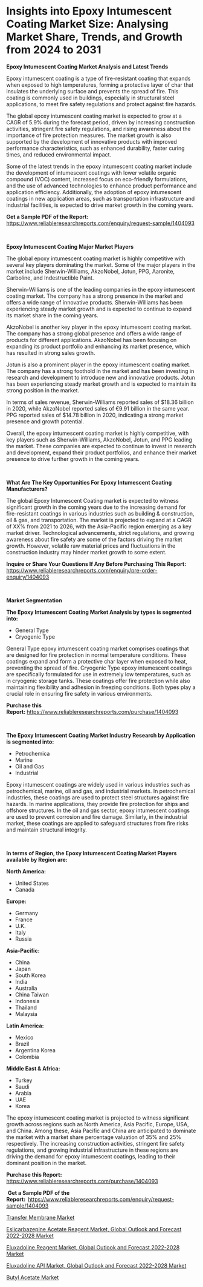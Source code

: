 <p><h1>Insights into Epoxy Intumescent Coating Market Size: Analysing Market Share, Trends, and Growth from 2024 to 2031</h1></p><p><strong>Epoxy Intumescent Coating Market Analysis and Latest Trends</strong></p>
<p><p>Epoxy intumescent coating is a type of fire-resistant coating that expands when exposed to high temperatures, forming a protective layer of char that insulates the underlying surface and prevents the spread of fire. This coating is commonly used in buildings, especially in structural steel applications, to meet fire safety regulations and protect against fire hazards.</p><p>The global epoxy intumescent coating market is expected to grow at a CAGR of 5.9% during the forecast period, driven by increasing construction activities, stringent fire safety regulations, and rising awareness about the importance of fire protection measures. The market growth is also supported by the development of innovative products with improved performance characteristics, such as enhanced durability, faster curing times, and reduced environmental impact.</p><p>Some of the latest trends in the epoxy intumescent coating market include the development of intumescent coatings with lower volatile organic compound (VOC) content, increased focus on eco-friendly formulations, and the use of advanced technologies to enhance product performance and application efficiency. Additionally, the adoption of epoxy intumescent coatings in new application areas, such as transportation infrastructure and industrial facilities, is expected to drive market growth in the coming years.</p></p>
<p><strong>Get a Sample PDF of the Report:&nbsp;</strong> <a href="https://www.reliableresearchreports.com/enquiry/request-sample/1404093">https://www.reliableresearchreports.com/enquiry/request-sample/1404093</a></p>
<p>&nbsp;</p>
<p><strong>Epoxy Intumescent Coating Major Market Players</strong></p>
<p><p>The global epoxy intumescent coating market is highly competitive with several key players dominating the market. Some of the major players in the market include Sherwin-Williams, AkzoNobel, Jotun, PPG, Aaronite, Carboline, and Indestructible Paint.</p><p>Sherwin-Williams is one of the leading companies in the epoxy intumescent coating market. The company has a strong presence in the market and offers a wide range of innovative products. Sherwin-Williams has been experiencing steady market growth and is expected to continue to expand its market share in the coming years.</p><p>AkzoNobel is another key player in the epoxy intumescent coating market. The company has a strong global presence and offers a wide range of products for different applications. AkzoNobel has been focusing on expanding its product portfolio and enhancing its market presence, which has resulted in strong sales growth.</p><p>Jotun is also a prominent player in the epoxy intumescent coating market. The company has a strong foothold in the market and has been investing in research and development to introduce new and innovative products. Jotun has been experiencing steady market growth and is expected to maintain its strong position in the market.</p><p>In terms of sales revenue, Sherwin-Williams reported sales of $18.36 billion in 2020, while AkzoNobel reported sales of €9.91 billion in the same year. PPG reported sales of $14.78 billion in 2020, indicating a strong market presence and growth potential.</p><p>Overall, the epoxy intumescent coating market is highly competitive, with key players such as Sherwin-Williams, AkzoNobel, Jotun, and PPG leading the market. These companies are expected to continue to invest in research and development, expand their product portfolios, and enhance their market presence to drive further growth in the coming years.</p></p>
<p>&nbsp;</p>
<p><strong>What Are The Key Opportunities For Epoxy Intumescent Coating Manufacturers?</strong></p>
<p><p>The global Epoxy Intumescent Coating market is expected to witness significant growth in the coming years due to the increasing demand for fire-resistant coatings in various industries such as building & construction, oil & gas, and transportation. The market is projected to expand at a CAGR of XX% from 2021 to 2026, with the Asia-Pacific region emerging as a key market driver. Technological advancements, strict regulations, and growing awareness about fire safety are some of the factors driving the market growth. However, volatile raw material prices and fluctuations in the construction industry may hinder market growth to some extent.</p></p>
<p><strong>Inquire or Share Your Questions If Any Before Purchasing This Report:</strong> <a href="https://www.reliableresearchreports.com/enquiry/pre-order-enquiry/1404093">https://www.reliableresearchreports.com/enquiry/pre-order-enquiry/1404093</a></p>
<p>&nbsp;</p>
<p><strong>Market Segmentation</strong></p>
<p><strong>The Epoxy Intumescent Coating Market Analysis by types is segmented into:</strong></p>
<p><ul><li>General Type</li><li>Cryogenic Type</li></ul></p>
<p><p>General Type epoxy intumescent coating market comprises coatings that are designed for fire protection in normal temperature conditions. These coatings expand and form a protective char layer when exposed to heat, preventing the spread of fire. Cryogenic Type epoxy intumescent coatings are specifically formulated for use in extremely low temperatures, such as in cryogenic storage tanks. These coatings offer fire protection while also maintaining flexibility and adhesion in freezing conditions. Both types play a crucial role in ensuring fire safety in various environments.</p></p>
<p><strong>Purchase this Report:&nbsp;</strong><a href="https://www.reliableresearchreports.com/purchase/1404093">https://www.reliableresearchreports.com/purchase/1404093</a></p>
<p>&nbsp;</p>
<p><strong>The Epoxy Intumescent Coating Market Industry Research by Application is segmented into:</strong></p>
<p><ul><li>Petrochemica</li><li>Marine</li><li>Oil and Gas</li><li>Industrial</li></ul></p>
<p><p>Epoxy intumescent coatings are widely used in various industries such as petrochemical, marine, oil and gas, and industrial markets. In petrochemical industries, these coatings are used to protect steel structures against fire hazards. In marine applications, they provide fire protection for ships and offshore structures. In the oil and gas sector, epoxy intumescent coatings are used to prevent corrosion and fire damage. Similarly, in the industrial market, these coatings are applied to safeguard structures from fire risks and maintain structural integrity.</p></p>
<p>&nbsp;</p>
<p><strong>In terms of Region, the Epoxy Intumescent Coating Market Players available by Region are:</strong></p>
<p>
    <p> <strong> North America: </strong>
        <ul>
            <li>United States</li>
            <li>Canada</li>
        </ul>
        </p> 
    <p> <strong> Europe: </strong>
        <ul>
            <li>Germany</li>
            <li>France</li>
            <li>U.K.</li>
            <li>Italy</li>
            <li>Russia</li>
        </ul>
        </p> 
    <p> <strong> Asia-Pacific: </strong>
        <ul>
            <li>China</li>
            <li>Japan</li>
            <li>South Korea</li>
            <li>India</li>
            <li>Australia</li>
            <li>China Taiwan</li>
            <li>Indonesia</li>
            <li>Thailand</li>
            <li>Malaysia</li>
        </ul>
        </p> 
    <p> <strong> Latin America: </strong>
        <ul>
            <li>Mexico</li>
            <li>Brazil</li>
            <li>Argentina Korea</li>
            <li>Colombia</li>
        </ul>
        </p> 
    <p> <strong> Middle East & Africa: </strong>
        <ul>
            <li>Turkey</li>
            <li>Saudi</li>
            <li>Arabia</li>
            <li>UAE</li>
            <li>Korea</li>
        </ul>
    </p>
    </p>
<p><p>The epoxy intumescent coating market is projected to witness significant growth across regions such as North America, Asia Pacific, Europe, USA, and China. Among these, Asia Pacific and China are anticipated to dominate the market with a market share percentage valuation of 35% and 25% respectively. The increasing construction activities, stringent fire safety regulations, and growing industrial infrastructure in these regions are driving the demand for epoxy intumescent coatings, leading to their dominant position in the market.</p></p>
<p><strong>Purchase this Report: </strong><a href="https://www.reliableresearchreports.com/purchase/1404093">https://www.reliableresearchreports.com/purchase/1404093</a></p>
<p>&nbsp;<strong>Get a Sample PDF of the Report:&nbsp;&nbsp;</strong><a href="https://www.reliableresearchreports.com/enquiry/request-sample/1404093">https://www.reliableresearchreports.com/enquiry/request-sample/1404093</a></p>
<p><strong></strong></p>
<p><p><a href="https://view.publitas.com/reportprime-1/transfer-membrane-market-size-global-industry-overview-market-segmentation-and-forecast-2024-to-2031/">Transfer Membrane Market</a></p><p><a href="https://frill-swim-3cd.notion.site/Eslicarbazepine-Acetate-Reagent-Market-Global-Outlook-and-Forecast-2022-2028-Market-Offer-Valuable--864d576edb7b40458b8644420af739e7">Eslicarbazepine Acetate Reagent Market, Global Outlook and Forecast 2022-2028 Market</a></p><p><a href="https://cute-banjo-8ca.notion.site/Eluxadoline-Reagent-Market-Global-Outlook-and-Forecast-2022-2028-Market-Centers-on-Aspects-such-as-e7ce5a8217a048e18d8a1d56e2607960">Eluxadoline Reagent Market, Global Outlook and Forecast 2022-2028 Market</a></p><p><a href="https://meowing-lemming-dd3.notion.site/Eluxadoline-API-Market-Global-Outlook-and-Forecast-2022-2028-Market-Research-Report-Provides-Critic-c6454d44df824737b0301c408560c02a">Eluxadoline API Market, Global Outlook and Forecast 2022-2028 Market</a></p><p><a href="https://view.publitas.com/reportprime-1/butyl-acetate-market-size-growth-and-forecast-from-2024-2031/">Butyl Acetate Market</a></p></p>
